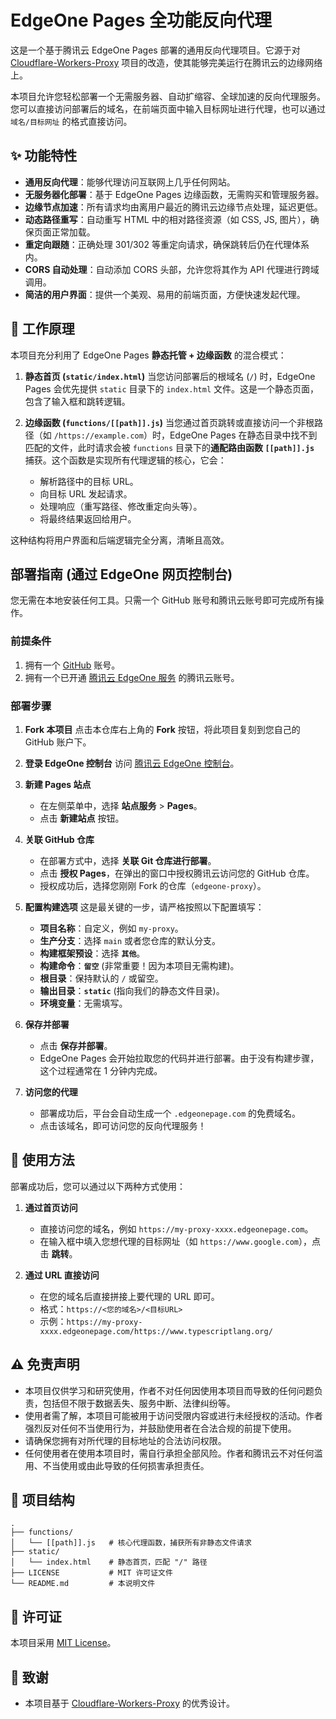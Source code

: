 # EdgeOne Pages 全功能反向代理

这是一个基于腾讯云 EdgeOne Pages 部署的通用反向代理项目。它源于对 [Cloudflare-Workers-Proxy](https://github.com/ymyuuu/Cloudflare-Workers-Proxy) 项目的改造，使其能够完美运行在腾讯云的边缘网络上。

本项目允许您轻松部署一个无需服务器、自动扩缩容、全球加速的反向代理服务。您可以直接访问部署后的域名，在前端页面中输入目标网址进行代理，也可以通过 `域名/目标网址` 的格式直接访问。

## ✨ 功能特性

- **通用反向代理**：能够代理访问互联网上几乎任何网站。
- **无服务器化部署**：基于 EdgeOne Pages 边缘函数，无需购买和管理服务器。
- **边缘节点加速**：所有请求均由离用户最近的腾讯云边缘节点处理，延迟更低。
- **动态路径重写**：自动重写 HTML 中的相对路径资源（如 CSS, JS, 图片），确保页面正常加载。
- **重定向跟随**：正确处理 301/302 等重定向请求，确保跳转后仍在代理体系内。
- **CORS 自动处理**：自动添加 CORS 头部，允许您将其作为 API 代理进行跨域调用。
- **简洁的用户界面**：提供一个美观、易用的前端页面，方便快速发起代理。

## 🚀 工作原理

本项目充分利用了 EdgeOne Pages **静态托管 + 边缘函数** 的混合模式：

1.  **静态首页 (`static/index.html`)**
    当您访问部署后的根域名 (`/`) 时，EdgeOne Pages 会优先提供 `static` 目录下的 `index.html` 文件。这是一个静态页面，包含了输入框和跳转逻辑。

2.  **边缘函数 (`functions/[[path]].js`)**
    当您通过首页跳转或直接访问一个非根路径（如 `/https://example.com`）时，EdgeOne Pages 在静态目录中找不到匹配的文件，此时请求会被 `functions` 目录下的**通配路由函数 `[[path]].js`** 捕获。这个函数是实现所有代理逻辑的核心，它会：
    - 解析路径中的目标 URL。
    - 向目标 URL 发起请求。
    - 处理响应（重写路径、修改重定向头等）。
    - 将最终结果返回给用户。

这种结构将用户界面和后端逻辑完全分离，清晰且高效。

## 部署指南 (通过 EdgeOne 网页控制台)

您无需在本地安装任何工具。只需一个 GitHub 账号和腾讯云账号即可完成所有操作。

### 前提条件

1.  拥有一个 [GitHub](https://github.com/) 账号。
2.  拥有一个已开通 [腾讯云 EdgeOne 服务](https://cloud.tencent.com/product/edgeone) 的腾讯云账号。

### 部署步骤

1.  **Fork 本项目**
    点击本仓库右上角的 **Fork** 按钮，将此项目复刻到您自己的 GitHub 账户下。

2.  **登录 EdgeOne 控制台**
    访问 [腾讯云 EdgeOne 控制台](https://console.cloud.tencent.com/edgeone)。

3.  **新建 Pages 站点**
    - 在左侧菜单中，选择 **站点服务** > **Pages**。
    - 点击 **新建站点** 按钮。

4.  **关联 GitHub 仓库**
    - 在部署方式中，选择 **关联 Git 仓库进行部署**。
    - 点击 **授权 Pages**，在弹出的窗口中授权腾讯云访问您的 GitHub 仓库。
    - 授权成功后，选择您刚刚 Fork 的仓库（`edgeone-proxy`）。

5.  **配置构建选项**
    这是最关键的一步，请严格按照以下配置填写：
    - **项目名称**：自定义，例如 `my-proxy`。
    - **生产分支**：选择 `main` 或者您仓库的默认分支。
    - **构建框架预设**：选择 **`其他`**。
    - **构建命令**：**`留空`** (非常重要！因为本项目无需构建)。
    - **根目录**：保持默认的 `/` 或留空。
    - **输出目录**：**`static`** (指向我们的静态文件目录)。
    - **环境变量**：无需填写。

6.  **保存并部署**
    - 点击 **保存并部署**。
    - EdgeOne Pages 会开始拉取您的代码并进行部署。由于没有构建步骤，这个过程通常在 1 分钟内完成。

7.  **访问您的代理**
    - 部署成功后，平台会自动生成一个 `.edgeonepage.com` 的免费域名。
    - 点击该域名，即可访问您的反向代理服务！

## 🔧 使用方法

部署成功后，您可以通过以下两种方式使用：

1.  **通过首页访问**
    - 直接访问您的域名，例如 `https://my-proxy-xxxx.edgeonepage.com`。
    - 在输入框中填入您想代理的目标网址（如 `https://www.google.com`），点击 **跳转**。

2.  **通过 URL 直接访问**
    - 在您的域名后直接拼接上要代理的 URL 即可。
    - 格式：`https://<您的域名>/<目标URL>`
    - 示例：`https://my-proxy-xxxx.edgeonepage.com/https://www.typescriptlang.org/`

## ⚠️ 免责声明

- 本项目仅供学习和研究使用，作者不对任何因使用本项目而导致的任何问题负责，包括但不限于数据丢失、服务中断、法律纠纷等。
- 使用者需了解，本项目可能被用于访问受限内容或进行未经授权的活动。作者强烈反对任何不当使用行为，并鼓励使用者在合法合规的前提下使用。
- 请确保您拥有对所代理的目标地址的合法访问权限。
- 任何使用者在使用本项目时，需自行承担全部风险。作者和腾讯云不对任何滥用、不当使用或由此导致的任何损害承担责任。

## 📁 项目结构

```
.
├── functions/
│   └── [[path]].js   # 核心代理函数，捕获所有非静态文件请求
├── static/
│   └── index.html    # 静态首页，匹配 "/" 路径
├── LICENSE           # MIT 许可证文件
└── README.md         # 本说明文件
```

## 📄 许可证

本项目采用 [MIT License](./LICENSE)。

## 🙏 致谢

- 本项目基于 [Cloudflare-Workers-Proxy](https://github.com/ymyuuu/Cloudflare-Workers-Proxy) 的优秀设计。
